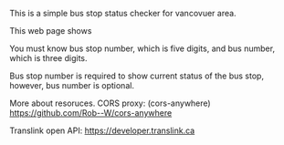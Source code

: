 This is a simple bus stop status checker for vancovuer area.

This web page shows 

You must know bus stop number, which is five digits, and bus number, which is three digits.

Bus stop number is required to show current status of the bus stop, however, bus number is optional. 


More about resoruces.
CORS proxy:
  (cors-anywhere)
  https://github.com/Rob--W/cors-anywhere
  
Translink open API:
  https://developer.translink.ca
